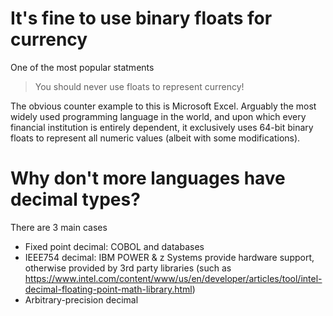 # It's fine to use binary floats for currency

One of the most popular statments

> You should never use floats to represent currency!

The obvious counter example to this is Microsoft Excel. Arguably the most widely used programming language in the world, and upon which every financial institution is entirely dependent, it exclusively uses 64-bit binary floats to represent all numeric values (albeit with some modifications).


# Why don't more languages have decimal types?

There are 3 main cases
- Fixed point decimal: COBOL and databases
- IEEE754 decimal: IBM POWER & z Systems provide hardware support, otherwise provided by 3rd party libraries (such as https://www.intel.com/content/www/us/en/developer/articles/tool/intel-decimal-floating-point-math-library.html)
- Arbitrary-precision decimal